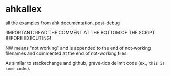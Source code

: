 # ahkallex
all the examples from ahk documentation, post-debug

!IMPORTANT: READ THE COMMENT AT THE BOTTOM OF THE SCRIPT BEFORE EXECUTING!

NW means "not working" and is appended to the end of not-working filenames and commented at the end of not-working files.

As similar to stackechange and github, grave-tics delimit code (ex., ``this is some code``.).
